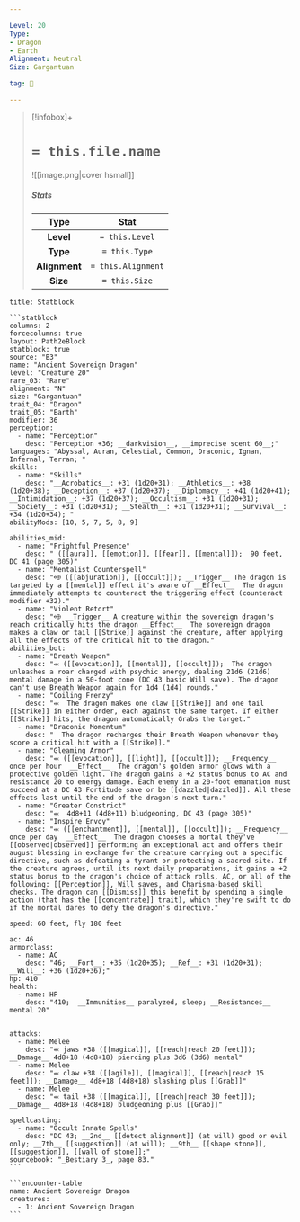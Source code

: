 ```yaml
---

Level: 20
Type:
- Dragon
- Earth
Alignment: Neutral
Size: Gargantuan

tag: 👹

---
```


> [!infobox]+
> #  `= this.file.name`
> ![[image.png|cover hsmall]]
> ##### Stats
> Type | Stat |
> :---:|:---:|
> **Level** | `= this.Level` |
> **Type** | `= this.Type` |
> **Alignment** | `= this.Alignment` |
> **Size** | `= this.Size` |



````ad-info
title: Statblock

```statblock
columns: 2
forcecolumns: true
layout: Path2eBlock
statblock: true
source: "B3"
name: "Ancient Sovereign Dragon"
level: "Creature 20"
rare_03: "Rare"
alignment: "N"
size: "Gargantuan"
trait_04: "Dragon"
trait_05: "Earth"
modifier: 36
perception:
  - name: "Perception"
    desc: "Perception +36; __darkvision__, __imprecise scent 60__;"
languages: "Abyssal, Auran, Celestial, Common, Draconic, Ignan, Infernal, Terran; "
skills:
  - name: "Skills"
    desc: "__Acrobatics__: +31 (1d20+31); __Athletics__: +38 (1d20+38); __Deception__: +37 (1d20+37); __Diplomacy__: +41 (1d20+41); __Intimidation__: +37 (1d20+37); __Occultism__: +31 (1d20+31); __Society__: +31 (1d20+31); __Stealth__: +31 (1d20+31); __Survival__: +34 (1d20+34); "
abilityMods: [10, 5, 7, 5, 8, 9]

abilities_mid:
  - name: "Frightful Presence"
    desc: " ([[aura]], [[emotion]], [[fear]], [[mental]]);  90 feet, DC 41 (page 305)"
  - name: "Mentalist Counterspell"
    desc: "⬲ ([[abjuration]], [[occult]]); __Trigger__ The dragon is targeted by a [[mental]] effect it's aware of __Effect__  The dragon immediately attempts to counteract the triggering effect (counteract modifier +32)."
  - name: "Violent Retort"
    desc: "⬲ __Trigger__ A creature within the sovereign dragon's reach critically hits the dragon __Effect__  The sovereign dragon makes a claw or tail [[Strike]] against the creature, after applying all the effects of the critical hit to the dragon."
abilities_bot:
  - name: "Breath Weapon"
    desc: "⬺ ([[evocation]], [[mental]], [[occult]]);  The dragon unleashes a roar charged with psychic energy, dealing 21d6 (21d6) mental damage in a 50-foot cone (DC 43 basic Will save). The dragon can't use Breath Weapon again for 1d4 (1d4) rounds."
  - name: "Coiling Frenzy"
    desc: "⬺  The dragon makes one claw [[Strike]] and one tail [[Strike]] in either order, each against the same target. If either [[Strike]] hits, the dragon automatically Grabs the target."
  - name: "Draconic Momentum"
    desc: "  The dragon recharges their Breath Weapon whenever they score a critical hit with a [[Strike]]."
  - name: "Gleaming Armor"
    desc: "⬻ ([[evocation]], [[light]], [[occult]]); __Frequency__ once per hour  __Effect__  The dragon's golden armor glows with a protective golden light. The dragon gains a +2 status bonus to AC and resistance 20 to energy damage. Each enemy in a 20-foot emanation must succeed at a DC 43 Fortitude save or be [[dazzled|dazzled]]. All these effects last until the end of the dragon's next turn."
  - name: "Greater Constrict"
    desc: "⬻  4d8+11 (4d8+11) bludgeoning, DC 43 (page 305)"
  - name: "Inspire Envoy"
    desc: "⬺ ([[enchantment]], [[mental]], [[occult]]); __Frequency__ once per day  __Effect__  The dragon chooses a mortal they've [[observed|observed]] performing an exceptional act and offers their august blessing in exchange for the creature carrying out a specific directive, such as defeating a tyrant or protecting a sacred site. If the creature agrees, until its next daily preparations, it gains a +2 status bonus to the dragon's choice of attack rolls, AC, or all of the following: [[Perception]], Will saves, and Charisma-based skill checks. The dragon can [[Dismiss]] this benefit by spending a single action (that has the [[concentrate]] trait), which they're swift to do if the mortal dares to defy the dragon's directive."

speed: 60 feet, fly 180 feet

ac: 46
armorclass:
  - name: AC
    desc: "46; __Fort__: +35 (1d20+35); __Ref__: +31 (1d20+31); __Will__: +36 (1d20+36);"
hp: 410
health:
  - name: HP
    desc: "410;  __Immunities__ paralyzed, sleep; __Resistances__ mental 20"


attacks:
  - name: Melee
    desc: "⬻ jaws +38 ([[magical]], [[reach|reach 20 feet]]); __Damage__ 4d8+18 (4d8+18) piercing plus 3d6 (3d6) mental"
  - name: Melee
    desc: "⬻ claw +38 ([[agile]], [[magical]], [[reach|reach 15 feet]]); __Damage__ 4d8+18 (4d8+18) slashing plus [[Grab]]"
  - name: Melee
    desc: "⬻ tail +38 ([[magical]], [[reach|reach 30 feet]]); __Damage__ 4d8+18 (4d8+18) bludgeoning plus [[Grab]]"

spellcasting:
  - name: "Occult Innate Spells"
    desc: "DC 43; __2nd__ [[detect alignment]] (at will) good or evil only; __7th__ [[suggestion]] (at will); __9th__ [[shape stone]], [[suggestion]], [[wall of stone]];"
sourcebook: "_Bestiary 3_, page 83."
```

```encounter-table
name: Ancient Sovereign Dragon
creatures:
  - 1: Ancient Sovereign Dragon
```

````


